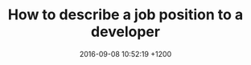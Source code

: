 ---
layout: post
title: "How to describe a job position to a developer"
date: "2016-09-08 10:52:19 +1200"
---